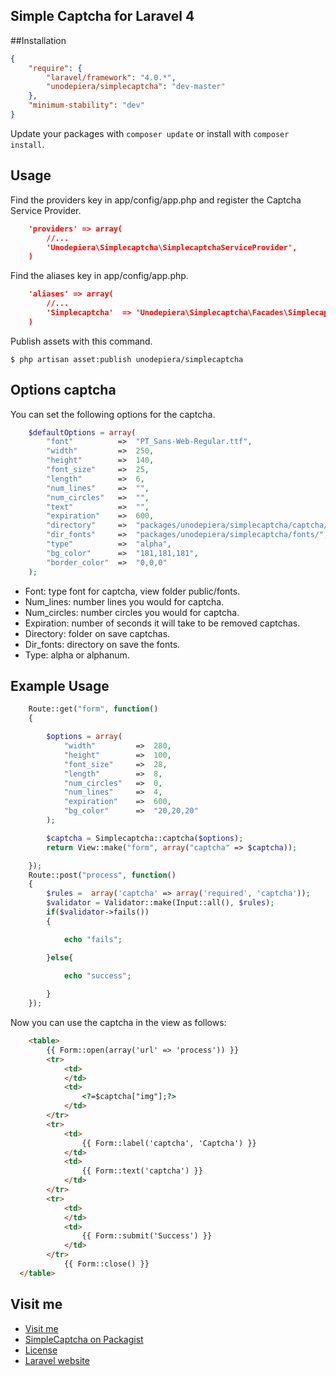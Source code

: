## Simple Captcha for Laravel 4
##Installation
```json
{
	"require": {
	    "laravel/framework": "4.0.*",
	    "unodepiera/simplecaptcha": "dev-master"
	},
	"minimum-stability": "dev"
}
```
Update your packages with ```composer update``` or install with ```composer install```.
## Usage
Find the providers key in app/config/app.php and register the Captcha Service Provider.
```json
	'providers' => array(
        //...
        'Unodepiera\Simplecaptcha\SimplecaptchaServiceProvider',
    )
```
Find the aliases key in app/config/app.php.
```json
	'aliases' => array(
        //...
        'Simplecaptcha'  => 'Unodepiera\Simplecaptcha\Facades\Simplecaptcha',
    )
```
Publish assets with this command. 

```$ php artisan asset:publish unodepiera/simplecaptcha```

## Options captcha
You can set the following options for the captcha.
```php
	$defaultOptions = array(
		"font"			=>	"PT_Sans-Web-Regular.ttf",
		"width" 		=> 	250,
		"height" 		=> 	140,
		"font_size" 	=> 	25,
		"length" 		=> 	6,
		"num_lines" 	=> 	"",
		"num_circles" 	=> 	"",
		"text"			=>	"",
		"expiration"	=>	600,
		"directory"		=>	"packages/unodepiera/simplecaptcha/captcha/",
		"dir_fonts"		=>	"packages/unodepiera/simplecaptcha/fonts/",
		"type"			=>	"alpha",
		"bg_color"		=>	"181,181,181",
		"border_color"	=>	"0,0,0"
	);
```

* Font: type font for captcha, view folder public/fonts.
* Num_lines: number lines you would for captcha.
* Num_circles: number circles you would for captcha.
* Expiration: number of seconds it will take to be removed captchas.
* Directory: folder on save captchas.
* Dir_fonts: directory on save the fonts.
* Type: alpha or alphanum.

## Example Usage
```php
	Route::get("form", function()
	{

		$options = array(
			"width"			=>	280,
			"height" 		=> 	100,
			"font_size" 	=> 	28,
			"length" 		=> 	8,
			"num_circles" 	=> 	0,
			"num_lines" 	=> 	4,
			"expiration"	=>  600,
			"bg_color"		=>	"20,20,20"
		);

		$captcha = Simplecaptcha::captcha($options);
		return View::make("form", array("captcha" => $captcha));

	});
	Route::post("process", function()
	{
		$rules =  array('captcha' => array('required', 'captcha'));
	    $validator = Validator::make(Input::all(), $rules);
	    if($validator->fails())
	    {

	    	echo "fails";

	    }else{

	    	echo "success";
	    	
	    }
	});
```
Now you can use the captcha in the view as follows:
```html
    <table>
        {{ Form::open(array('url' => 'process')) }}
        <tr>
	        <td>
	        </td>
	        <td>
	            <?=$captcha["img"];?>
	        </td>
        </tr>
        <tr>
            <td>
                {{ Form::label('captcha', 'Captcha') }}
            </td>
            <td>
                {{ Form::text('captcha') }}
            </td>
        </tr>
        <tr>
            <td>
            </td>
            <td>
                {{ Form::submit('Success') }}
            </td>
        </tr>              
            {{ Form::close() }}
  </table>    
```

## Visit me

* [Visit me](http://uno-de-piera.com)
* [SimpleCaptcha on Packagist](https://packagist.org/packages/unodepiera/simplecaptcha)
* [License](http://www.opensource.org/licenses/mit-license.php)
* [Laravel website](http://laravel.com)
